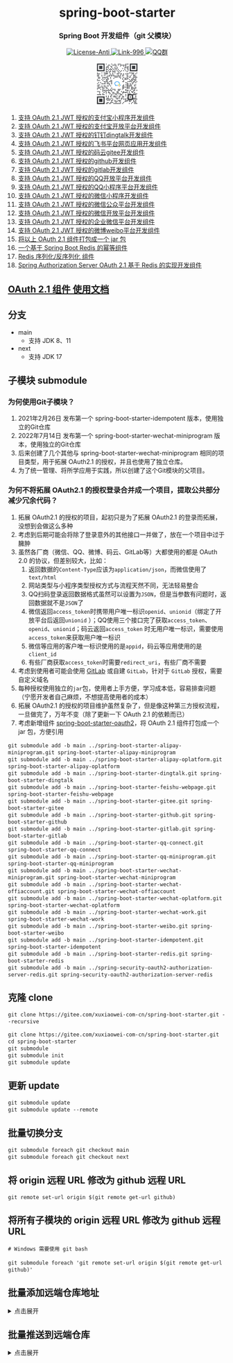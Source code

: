 <div align="center" style="text-align: center;">
    <h1>spring-boot-starter</h1>
    <h3>Spring Boot 开发组件（git 父模块）</h3>
    <a target="_blank" href="https://github.com/996icu/996.ICU/blob/master/LICENSE">
        <img alt="License-Anti" src="https://img.shields.io/badge/License-Anti 996-blue.svg">
    </a>
    <a target="_blank" href="https://996.icu/#/zh_CN">
        <img alt="Link-996" src="https://img.shields.io/badge/Link-996.icu-red.svg">
    </a>
    <a target="_blank" href="https://qm.qq.com/cgi-bin/qm/qr?k=ZieC6s1WB4njfVbrDHYgoNS8YpT26VtF&jump_from=webapi">
        <img alt="QQ群" src="https://img.shields.io/badge/QQ群-696503132-blue.svg"/>
    </a>
</div>

<p></p>

<div align="center" style="text-align: center;">
    <a target="_blank" href="https://work.weixin.qq.com/gm/75cfc47d6a341047e4b6aca7389bdfa8">
        <img alt="企业微信群" src="static/wechat-work.jpg" height="100"/>
    </a>
</div>

1. [支持 OAuth 2.1 JWT 授权的支付宝小程序开发组件](https://gitee.com/xuxiaowei-com-cn/spring-boot-starter-alipay-miniprogram.git)
2. [支持 OAuth 2.1 JWT 授权的支付宝开放平台开发组件](https://gitee.com/xuxiaowei-com-cn/spring-boot-starter-alipay-oplatform.git)
3. [支持 OAuth 2.1 JWT 授权的钉钉dingtalk开发组件](https://gitee.com/xuxiaowei-com-cn/spring-boot-starter-dingtalk)
4. [支持 OAuth 2.1 JWT 授权的飞书平台网页应用开发组件](https://gitee.com/xuxiaowei-com-cn/spring-boot-starter-feishu-webpage)
5. [支持 OAuth 2.1 JWT 授权的码云gitee开发组件](https://gitee.com/xuxiaowei-com-cn/spring-boot-starter-gitee)
6. [支持 OAuth 2.1 JWT 授权的github开发组件](https://gitee.com/xuxiaowei-com-cn/spring-boot-starter-github)
7. [支持 OAuth 2.1 JWT 授权的gitlab开发组件](https://gitee.com/xuxiaowei-com-cn/spring-boot-starter-gitlab)
8. [支持 OAuth 2.1 JWT 授权的QQ开放平台开发组件](https://gitee.com/xuxiaowei-com-cn/spring-boot-starter-qq-connect)
9. [支持 OAuth 2.1 JWT 授权的QQ小程序平台开发组件](https://gitee.com/xuxiaowei-com-cn/spring-boot-starter-qq-miniprogram)
10. [支持 OAuth 2.1 JWT 授权的微信小程序开发组件](https://gitee.com/xuxiaowei-com-cn/spring-boot-starter-wechat-miniprogram)
11. [支持 OAuth 2.1 JWT 授权的微信公众平台开发组件](https://gitee.com/xuxiaowei-com-cn/spring-boot-starter-wechat-offiaccount)
12. [支持 OAuth 2.1 JWT 授权的微信开放平台开发组件](https://gitee.com/xuxiaowei-com-cn/spring-boot-starter-wechat-oplatform)
13. [支持 OAuth 2.1 JWT 授权的企业微信平台开发组件](https://gitee.com/xuxiaowei-com-cn/spring-boot-starter-wechat-work)
14. [支持 OAuth 2.1 JWT 授权的微博weibo平台开发组件](https://gitee.com/xuxiaowei-com-cn/spring-boot-starter-weibo)
15. [将以上 OAuth 2.1 组件打包成一个 jar 包](spring-boot-starter-oauth2)
16. [一个基于 Spring Boot Redis 的幂等组件](https://gitee.com/xuxiaowei-com-cn/spring-boot-starter-idempotent)
17. [Redis 序列化/反序列化 组件](https://gitee.com/xuxiaowei-com-cn/spring-boot-starter-redis)
18. [Spring Authorization Server OAuth 2.1 基于 Redis 的实现开发组件](https://gitee.com/xuxiaowei-com-cn/spring-security-oauth2-authorization-server-redis)

## [OAuth 2.1 组件 使用文档](https://www.yuque.com/xuxiaowei-com-cn/xuxiaowei-cloud/third-party-login)

## 分支

- main
    - 支持 JDK 8、11
- next
    - 支持 JDK 17

## 子模块 submodule

### 为何使用Git子模块？

1. 2021年2月26日 发布第一个 spring-boot-starter-idempotent 版本，使用独立的Git仓库
2. 2022年7月14日 发布第一个 spring-boot-starter-wechat-miniprogram 版本，使用独立的Git仓库
3. 后来创建了几个其他与 spring-boot-starter-wechat-miniprogram 相同的项目类型，用于拓展 OAuth2.1 的授权，并且也使用了独立仓库。
4. 为了统一管理、将所学应用于实践，所以创建了这个Git模块的父项目。

### 为何不将拓展 OAuth2.1 的授权登录合并成一个项目，提取公共部分减少冗余代码？

1. 拓展 OAuth2.1 的授权的项目，起初只是为了拓展 OAuth2.1 的登录而拓展，没想到会做这么多种
2. 考虑到后期可能会将除了登录意外的其他接口一并做了，放在一个项目中过于臃肿
3. 虽然各厂商（微信、QQ、微博、码云、GitLab等）大都使用的都是 OAuth 2.0 的协议，但差别较大，比如：
    1. 返回数据的`Content-Type`应该为`application/json`，而微信使用了`text/html`
    2. 网站类型与小程序类型授权方式与流程天然不同，无法轻易整合
    3. QQ扫码登录返回数据格式虽然可以设置为`JSON`，但是当参数有问题时，返回数据就不是`JSON`了
    4. 微信返回`access_token`时携带用户唯一标识`openid`、`unionid`（绑定了开放平台后返回`unionid`
       ）；QQ使用三个接口完了获取`access_token`、`openid`、`unionid`；码云返回`access_token`
       时无用户唯一标识，需要使用`access_token`来获取用户唯一标识
    5. 微信等应用的客户唯一标识使用的是`appid`，码云等应用使用的是`client_id`
    6. 有些厂商获取`access_token`时需要`redirect_uri`，有些厂商不需要
4. 考虑到使用者可能会使用 [GitLab](https://gitlab.com) 或自建 `GitLab`，针对于 `GitLab` 授权，需要自定义域名
5. 每种授权使用独立的`jar`包，使用者上手方便，学习成本低，容易排查问题（宁愿开发者自己麻烦，不想提高使用者的成本）
6. 拓展 OAuth2.1 的授权的项目维护虽然复杂了，但是像这种第三方授权流程，一旦做完了，万年不变（除了更新一下 OAuth 2.1 的依赖而已）
7. 考虑新增组件 [spring-boot-starter-oauth2](spring-boot-starter-oauth2)，将 OAuth 2.1 组件打包成一个 jar 包，方便引用

```shell
git submodule add -b main ../spring-boot-starter-alipay-miniprogram.git spring-boot-starter-alipay-miniprogram
git submodule add -b main ../spring-boot-starter-alipay-oplatform.git spring-boot-starter-alipay-oplatform
git submodule add -b main ../spring-boot-starter-dingtalk.git spring-boot-starter-dingtalk
git submodule add -b main ../spring-boot-starter-feishu-webpage.git spring-boot-starter-feishu-webpage
git submodule add -b main ../spring-boot-starter-gitee.git spring-boot-starter-gitee
git submodule add -b main ../spring-boot-starter-github.git spring-boot-starter-github
git submodule add -b main ../spring-boot-starter-gitlab.git spring-boot-starter-gitlab
git submodule add -b main ../spring-boot-starter-qq-connect.git spring-boot-starter-qq-connect
git submodule add -b main ../spring-boot-starter-qq-miniprogram.git spring-boot-starter-qq-miniprogram
git submodule add -b main ../spring-boot-starter-wechat-miniprogram.git spring-boot-starter-wechat-miniprogram
git submodule add -b main ../spring-boot-starter-wechat-offiaccount.git spring-boot-starter-wechat-offiaccount
git submodule add -b main ../spring-boot-starter-wechat-oplatform.git spring-boot-starter-wechat-oplatform
git submodule add -b main ../spring-boot-starter-wechat-work.git spring-boot-starter-wechat-work
git submodule add -b main ../spring-boot-starter-weibo.git spring-boot-starter-weibo
git submodule add -b main ../spring-boot-starter-idempotent.git spring-boot-starter-idempotent
git submodule add -b main ../spring-boot-starter-redis.git spring-boot-starter-redis
git submodule add -b main ../spring-security-oauth2-authorization-server-redis.git spring-security-oauth2-authorization-server-redis
```

## 克隆 clone

```shell
git clone https://gitee.com/xuxiaowei-com-cn/spring-boot-starter.git --recursive
```

```shell
git clone https://gitee.com/xuxiaowei-com-cn/spring-boot-starter.git
cd spring-boot-starter
git submodule
git submodule init
git submodule update
```

## 更新 update

```shell
git submodule update
git submodule update --remote
```

## 批量切换分支

```shell
git submodule foreach git checkout main
git submodule foreach git checkout next
```

## 将 origin 远程 URL 修改为 github 远程 URL

```shell
git remote set-url origin $(git remote get-url github)
```

## 将所有子模块的 origin 远程 URL 修改为 github 远程 URL

```shell
# Windows 需要使用 git bash

git submodule foreach 'git remote set-url origin $(git remote get-url github)'
```

## 批量添加远端仓库地址

<details>
<summary>点击展开</summary>
git remote add gitee https://gitee.com/xuxiaowei-com-cn/spring-boot-starter.git
git remote add gitlab https://gitlab.com/xuxiaowei-com-cn/spring-boot-starter.git
git remote add framagit https://framagit.org/xuxiaowei-com-cn/spring-boot-starter.git
git remote add github https://github.com/xuxiaowei-com-cn/spring-boot-starter.git
git remote add gitcode https://gitcode.net/xuxiaowei-com-cn/spring-boot-starter.git
git remote add gitlink https://gitlink.org.cn/xuxiaowei-com-cn/spring-boot-starter.git

# Windows 需要使用 git bash

git submodule foreach 'git remote add gitee https://gitee.com/xuxiaowei-com-cn/$(basename $path).git'
git submodule foreach 'git remote add gitlab https://gitlab.com/xuxiaowei-com-cn/$(basename $path).git'
git submodule foreach 'git remote add framagit https://framagit.org/xuxiaowei-com-cn/$(basename $path).git'
git submodule foreach 'git remote add github https://github.com/xuxiaowei-com-cn/$(basename $path).git'
git submodule foreach 'git remote add gitcode https://gitcode.net/xuxiaowei-com-cn/$(basename $path).git'
git submodule foreach 'git remote add gitlink https://gitlink.org.cn/xuxiaowei-com-cn/$(basename $path).git'
</details>

## 批量推送到远端仓库

<details>
<summary>点击展开</summary>
git fetch "origin" next:next
git fetch "origin" main:main
cd spring-boot-starter-alipay-miniprogram
git fetch "origin" next:next
git fetch "origin" main:main
git.exe push --all --progress "gitee"
git.exe push --all --progress "gitlab"
git.exe push --all --progress "framagit"
git.exe push --all --progress "github"
git.exe push --all --progress "gitcode"
git.exe push --all --progress "gitlink"
cd ..
cd spring-boot-starter-alipay-oplatform
git fetch "origin" next:next
git fetch "origin" main:main
git.exe push --all --progress "gitee"
git.exe push --all --progress "gitlab"
git.exe push --all --progress "framagit"
git.exe push --all --progress "github"
git.exe push --all --progress "gitcode"
git.exe push --all --progress "gitlink"
cd ..
cd spring-boot-starter-dingtalk
git fetch "origin" next:next
git fetch "origin" main:main
git.exe push --all --progress "gitee"
git.exe push --all --progress "gitlab"
git.exe push --all --progress "framagit"
git.exe push --all --progress "github"
git.exe push --all --progress "gitcode"
git.exe push --all --progress "gitlink"
cd ..
cd spring-boot-starter-feishu-webpage
git fetch "origin" next:next
git fetch "origin" main:main
git.exe push --all --progress "gitee"
git.exe push --all --progress "gitlab"
git.exe push --all --progress "framagit"
git.exe push --all --progress "github"
git.exe push --all --progress "gitcode"
git.exe push --all --progress "gitlink"
cd ..
cd spring-boot-starter-gitee
git fetch "origin" next:next
git fetch "origin" main:main
git.exe push --all --progress "gitee"
git.exe push --all --progress "gitlab"
git.exe push --all --progress "framagit"
git.exe push --all --progress "github"
git.exe push --all --progress "gitcode"
git.exe push --all --progress "gitlink"
cd ..
cd spring-boot-starter-github
git fetch "origin" next:next
git fetch "origin" main:main
git.exe push --all --progress "gitee"
git.exe push --all --progress "gitlab"
git.exe push --all --progress "framagit"
git.exe push --all --progress "github"
git.exe push --all --progress "gitcode"
git.exe push --all --progress "gitlink"
cd ..
cd spring-boot-starter-gitlab
git fetch "origin" next:next
git fetch "origin" main:main
git.exe push --all --progress "gitee"
git.exe push --all --progress "gitlab"
git.exe push --all --progress "framagit"
git.exe push --all --progress "github"
git.exe push --all --progress "gitcode"
git.exe push --all --progress "gitlink"
cd ..
cd spring-boot-starter-qq-connect
git fetch "origin" next:next
git fetch "origin" main:main
git.exe push --all --progress "gitee"
git.exe push --all --progress "gitlab"
git.exe push --all --progress "framagit"
git.exe push --all --progress "github"
git.exe push --all --progress "gitcode"
git.exe push --all --progress "gitlink"
cd ..
cd spring-boot-starter-qq-miniprogram
git fetch "origin" next:next
git fetch "origin" main:main
git.exe push --all --progress "gitee"
git.exe push --all --progress "gitlab"
git.exe push --all --progress "framagit"
git.exe push --all --progress "github"
git.exe push --all --progress "gitcode"
git.exe push --all --progress "gitlink"
cd ..
cd spring-boot-starter-wechat-miniprogram
git fetch "origin" next:next
git fetch "origin" main:main
git.exe push --all --progress "gitee"
git.exe push --all --progress "gitlab"
git.exe push --all --progress "framagit"
git.exe push --all --progress "github"
git.exe push --all --progress "gitcode"
git.exe push --all --progress "gitlink"
cd ..
cd spring-boot-starter-wechat-offiaccount
git fetch "origin" next:next
git fetch "origin" main:main
git.exe push --all --progress "gitee"
git.exe push --all --progress "gitlab"
git.exe push --all --progress "framagit"
git.exe push --all --progress "github"
git.exe push --all --progress "gitcode"
git.exe push --all --progress "gitlink"
cd ..
cd spring-boot-starter-wechat-oplatform
git fetch "origin" next:next
git fetch "origin" main:main
git.exe push --all --progress "gitee"
git.exe push --all --progress "gitlab"
git.exe push --all --progress "framagit"
git.exe push --all --progress "github"
git.exe push --all --progress "gitcode"
git.exe push --all --progress "gitlink"
cd ..
cd spring-boot-starter-wechat-work
git fetch "origin" next:next
git fetch "origin" main:main
git.exe push --all --progress "gitee"
git.exe push --all --progress "gitlab"
git.exe push --all --progress "framagit"
git.exe push --all --progress "github"
git.exe push --all --progress "gitcode"
git.exe push --all --progress "gitlink"
cd ..
cd spring-boot-starter-weibo
git fetch "origin" next:next
git fetch "origin" main:main
git.exe push --all --progress "gitee"
git.exe push --all --progress "gitlab"
git.exe push --all --progress "framagit"
git.exe push --all --progress "github"
git.exe push --all --progress "gitcode"
git.exe push --all --progress "gitlink"
cd ..
cd spring-boot-starter-idempotent
git fetch "origin" next:next
git fetch "origin" main:main
git.exe push --all --progress "gitee"
git.exe push --all --progress "gitlab"
git.exe push --all --progress "framagit"
git.exe push --all --progress "github"
git.exe push --all --progress "gitcode"
git.exe push --all --progress "gitlink"
cd ..
cd spring-boot-starter-redis
git fetch "origin" next:next
git fetch "origin" main:main
git.exe push --all --progress "origin"
git.exe push --all --progress "gitee"
git.exe push --all --progress "gitlab"
git.exe push --all --progress "framagit"
git.exe push --all --progress "github"
git.exe push --all --progress "gitcode"
git.exe push --all --progress "gitlink"
cd ..
cd spring-security-oauth2-authorization-server-redis
git fetch "origin" next:next
git fetch "origin" main:main
git.exe push --all --progress "origin"
git.exe push --all --progress "gitee"
git.exe push --all --progress "gitlab"
git.exe push --all --progress "framagit"
git.exe push --all --progress "github"
git.exe push --all --progress "gitcode"
git.exe push --all --progress "gitlink"
cd ..
git.exe push --all --progress "origin"
git.exe push --all --progress "gitee"
git.exe push --all --progress "gitlab"
git.exe push --all --progress "framagit"
git.exe push --all --progress "github"
git.exe push --all --progress "gitcode"
git.exe push --all --progress "gitlink"
</details>
